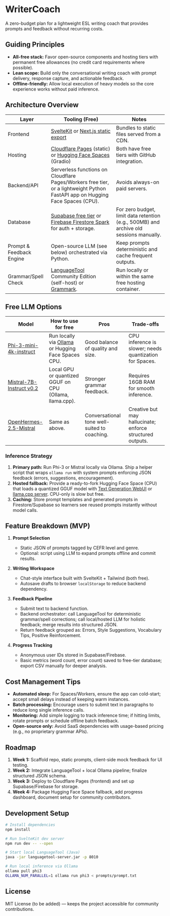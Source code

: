 # WriterCoach

A zero-budget plan for a lightweight ESL writing coach that provides prompts and feedback without recurring costs.

## Guiding Principles
- **All-free stack:** Favor open-source components and hosting tiers with permanent free allowances (no credit card requirements where possible).
- **Lean scope:** Build only the conversational writing coach with prompt delivery, response capture, and actionable feedback.
- **Offline-friendly:** Allow local execution of heavy models so the core experience works without paid inference.

## Architecture Overview
| Layer | Tooling (Free) | Notes |
| --- | --- | --- |
| Frontend | [SvelteKit](https://kit.svelte.dev/) or [Next.js static export](https://nextjs.org/docs/pages/building-your-application/deploying/static-exports) | Bundles to static files served from a CDN. |
| Hosting | [Cloudflare Pages](https://pages.cloudflare.com/) (static) or [Hugging Face Spaces](https://huggingface.co/spaces) (Gradio) | Both have free tiers with GitHub integration. |
| Backend/API | Serverless functions on Cloudflare Pages/Workers free tier, or a lightweight Python FastAPI app on Hugging Face Spaces (CPU). | Avoids always-on paid servers. |
| Database | [Supabase free tier](https://supabase.com/pricing) or [Firebase Firestore Spark](https://firebase.google.com/pricing) for auth + storage. | For zero budget, limit data retention (e.g., 500MB) and archive old sessions manually. |
| Prompt & Feedback Engine | Open-source LLM (see below) orchestrated via Python. | Keep prompts deterministic and cache frequent outputs. |
| Grammar/Spell Check | [LanguageTool](https://languagetool.org/dev) Community Edition (self-host) or [Grammark](https://github.com/devinrchang/grammark). | Run locally or within the same free hosting container. |

## Free LLM Options
| Model | How to use for free | Pros | Trade-offs |
| --- | --- | --- | --- |
| [Phi-3-mini-4k-instruct](https://huggingface.co/microsoft/Phi-3-mini-4k-instruct) | Run locally via [Ollama](https://ollama.com/) or Hugging Face Spaces CPU. | Good balance of quality and size. | CPU inference is slower; needs quantization for Spaces. |
| [Mistral-7B-Instruct v0.2](https://huggingface.co/mistralai/Mistral-7B-Instruct-v0.2) | Local GPU or quantized GGUF on CPU (Ollama, llama.cpp). | Stronger grammar feedback. | Requires 16GB RAM for smooth inference. |
| [OpenHermes-2.5-Mistral](https://huggingface.co/teknium/OpenHermes-2.5-Mistral) | Same as above. | Conversational tone well-suited to coaching. | Creative but may hallucinate; enforce structured outputs. |

### Inference Strategy
1. **Primary path:** Run Phi-3 or Mistral locally via Ollama. Ship a helper script that wraps `ollama run` with system prompts enforcing JSON feedback (errors, suggestions, encouragement).
2. **Hosted fallback:** Provide a ready-to-fork Hugging Face Space (CPU) that loads a quantized GGUF model with [Text Generation WebUI](https://github.com/oobabooga/text-generation-webui) or [llama.cpp server](https://github.com/ggerganov/llama.cpp/tree/master/examples/server). CPU-only is slow but free.
3. **Caching:** Store prompt templates and generated prompts in Firestore/Supabase so learners see reused prompts instantly without model calls.

## Feature Breakdown (MVP)
1. **Prompt Selection**
   - Static JSON of prompts tagged by CEFR level and genre.
   - Optional: script using LLM to expand prompts offline and commit results.

2. **Writing Workspace**
   - Chat-style interface built with SvelteKit + Tailwind (both free).
   - Autosave drafts to browser `localStorage` to reduce backend dependency.

3. **Feedback Pipeline**
   - Submit text to backend function.
   - Backend orchestrator: call LanguageTool for deterministic grammar/spell corrections; call local/hosted LLM for holistic feedback; merge results into structured JSON.
   - Return feedback grouped as: Errors, Style Suggestions, Vocabulary Tips, Positive Reinforcement.

4. **Progress Tracking**
   - Anonymous user IDs stored in Supabase/Firebase.
   - Basic metrics (word count, error count) saved to free-tier database; export CSV manually for deeper analysis.

## Cost Management Tips
- **Automated sleep:** For Spaces/Workers, ensure the app can cold-start; accept small delays instead of keeping warm instances.
- **Batch processing:** Encourage users to submit text in paragraphs to reduce long single inference calls.
- **Monitoring:** Add simple logging to track inference time; if hitting limits, rotate prompts or schedule offline batch feedback.
- **Open-source only:** Avoid SaaS dependencies with usage-based pricing (e.g., no proprietary grammar APIs).

## Roadmap
1. **Week 1:** Scaffold repo, static prompts, client-side mock feedback for UI testing.
2. **Week 2:** Integrate LanguageTool + local Ollama pipeline; finalize structured JSON schema.
3. **Week 3:** Deploy to Cloudflare Pages (frontend) and set up Supabase/Firebase for storage.
4. **Week 4:** Package Hugging Face Space fallback, add progress dashboard, document setup for community contributors.

## Development Setup
```bash
# Install dependencies
npm install

# Run SvelteKit dev server
npm run dev -- --open

# Start local LanguageTool (Java)
java -jar languagetool-server.jar -p 8010

# Run local inference via Ollama
ollama pull phi3
OLLAMA_NUM_PARALLEL=1 ollama run phi3 < prompts/prompt.txt
```

## License
MIT License (to be added) — keeps the project accessible for community contributions.
